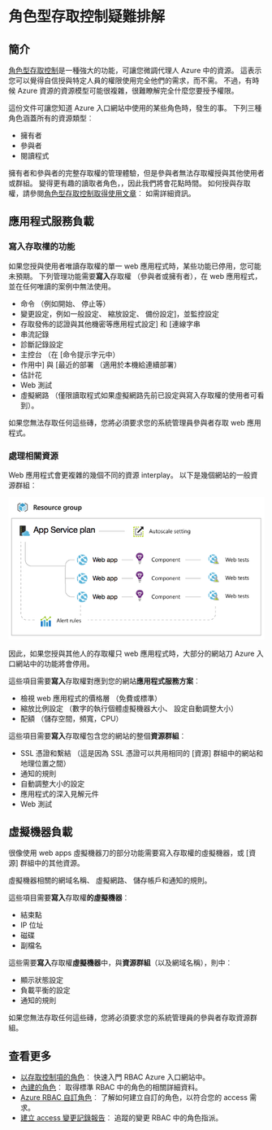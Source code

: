 <properties
    pageTitle="角色存取控制疑難排解 |Microsoft Azure"
    description="取得問題或角色基礎存取控制資源的相關問題的說明。"
    services="azure-portal"
    documentationCenter="na"
    authors="kgremban"
    manager="femila"
    editor=""/>

<tags
    ms.service="active-directory"
    ms.workload="identity"
    ms.tgt_pltfrm="na"
    ms.devlang="na"
    ms.topic="article"
    ms.date="07/12/2016"
    ms.author="kgremban"/>

# <a name="role-based-access-control-troubleshooting"></a>角色型存取控制疑難排解

## <a name="introduction"></a>簡介

[角色型存取控制](role-based-access-control-configure.md)是一種強大的功能，可讓您微調代理人 Azure 中的資源。 這表示您可以覺得自信授與特定人員的權限使用完全他們的需求，而不需。 不過，有時候 Azure 資源的資源模型可能很複雜，很難瞭解完全什麼您要授予權限。

這份文件可讓您知道 Azure 入口網站中使用的某些角色時，發生的事。 下列三種角色涵蓋所有的資源類型︰

- 擁有者  
- 參與者  
- 閱讀程式  

擁有者和參與者的完整存取權的管理體驗，但是參與者無法存取權授與其他使用者或群組。 變得更有趣的讀取者角色，，因此我們將會花點時間。 如何授與存取權，請參閱[角色型存取控制取得使用文章](role-based-access-control-configure.md)︰ 如需詳細資訊。

## <a name="app-service-workloads"></a>應用程式服務負載

### <a name="write-access-capabilities"></a>寫入存取權的功能

如果您授與使用者唯讀存取權的單一 web 應用程式時，某些功能已停用，您可能未預期。 下列管理功能需要**寫入**存取權 （參與者或擁有者），在 web 應用程式，並在任何唯讀的案例中無法使用。

- 命令 （例如開始、 停止等）
- 變更設定，例如一般設定、 縮放設定、 備份設定]，並監控設定
- 存取發佈的認證與其他機密等應用程式設定] 和 [連線字串
- 串流記錄
- 診斷記錄設定
- 主控台 （在 [命令提示字元中）
- 作用中] 與 [最近的部署 （適用於本機給連續部署）
- 估計花
- Web 測試
- 虛擬網路 （僅限讀取程式如果虛擬網路先前已設定與寫入存取權的使用者可看到）。

如果您無法存取任何這些磚，您將必須要求您的系統管理員參與者存取 web 應用程式。

### <a name="dealing-with-related-resources"></a>處理相關資源

Web 應用程式會更複雜的幾個不同的資源 interplay。 以下是幾個網站的一般資源群組︰

![Web 應用程式資源群組](./media/role-based-access-control-troubleshooting/website-resource-model.png)

因此，如果您授與其他人的存取權只 web 應用程式時，大部分的網站刀 Azure 入口網站中的功能將會停用。

這些項目需要**寫入**存取權對應到您的網站**應用程式服務方案**︰  

- 檢視 web 應用程式的價格層 （免費或標準）  
- 縮放比例設定 （數字的執行個體虛擬機器大小、 設定自動調整大小）  
- 配額 （儲存空間，頻寬，CPU）  

這些項目需要**寫入**存取權包含您的網站的整個**資源群組**︰  

- SSL 憑證和繫結 （這是因為 SSL 憑證可以共用相同的 [資源] 群組中的網站和地理位置之間）  
- 通知的規則  
- 自動調整大小的設定  
- 應用程式的深入見解元件  
- Web 測試  

## <a name="virtual-machine-workloads"></a>虛擬機器負載

很像使用 web apps 虛擬機器刀的部分功能需要寫入存取權的虛擬機器，或 [資源] 群組中的其他資源。

虛擬機器相關的網域名稱、 虛擬網路、 儲存帳戶和通知的規則。

這些項目需要**寫入**存取權**的虛擬機器**︰

- 結束點  
- IP 位址  
- 磁碟  
- 副檔名  

這些需要**寫入**存取權**虛擬機器**中，與**資源群組**（以及網域名稱），則中︰  

- 顯示狀態設定  
- 負載平衡的設定  
- 通知的規則  

如果您無法存取任何這些磚，您將必須要求您的系統管理員的參與者存取資源群組。

## <a name="see-more"></a>查看更多
- [以存取控制項的角色](role-based-access-control-configure.md)︰ 快速入門 RBAC Azure 入口網站中。
- [內建的角色](role-based-access-built-in-roles.md)︰ 取得標準 RBAC 中的角色的相關詳細資料。
- [Azure RBAC 自訂角色](role-based-access-control-custom-roles.md)︰ 了解如何建立自訂的角色，以符合您的 access 需求。
- [建立 access 變更記錄報告](role-based-access-control-access-change-history-report.md)︰ 追蹤的變更 RBAC 中的角色指派。
